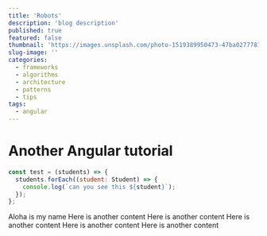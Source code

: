 ```yaml
---
title: 'Robots'
description: 'blog description'
published: true
featured: false
thumbnail: 'https://images.unsplash.com/photo-1519389950473-47ba0277781c?ixid=MXwxMjA3fDB8MHxzZWFyY2h8NHx8dGVjaG5vbG9neXxlbnwwfHwwfA%3D%3D&ixlib=rb-1.2.1&auto=format&fit=crop&w=900&q=60'
slug-image: ''
categories:
  - frameworks
  - algorithms
  - architecture
  - patterns
  - tips
tags:
  - angular
---
```


# Another Angular tutorial

```javascript
const test = (students) => {
  students.forEach((student: Student) => {
    console.log(`can you see this ${student}`);
  });
};
```

Aloha is my name
Here is another content
Here is another content
Here is another content
Here is another content
Here is another content
